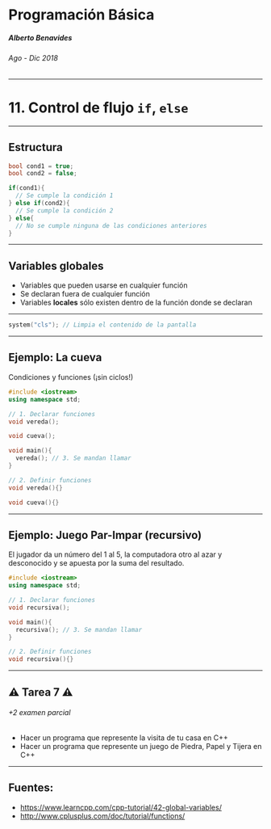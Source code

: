 Programación Básica
===

##### Alberto Benavides

###### Ago - Dic 2018

<!-- footer: Universidad Autónoma de Nuevo León | Facultad de Ciencias Físico Matemáticas | Multimedia y Animación Digital -->

---

# 11. Control de flujo `if`, `else`

---

## Estructura

```cpp
bool cond1 = true;
bool cond2 = false;

if(cond1){
  // Se cumple la condición 1
} else if(cond2){
  // Se cumple la condición 2
} else{
  // No se cumple ninguna de las condiciones anteriores
}
```

---

## Variables globales

* Variables que pueden usarse en cualquier función
* Se declaran fuera de cualquier función
* Variables **locales** sólo existen dentro de la función donde se declaran

<hr>

```cpp
system("cls"); // Limpia el contenido de la pantalla
```

---

## Ejemplo: La cueva
Condiciones y funciones (¡sin ciclos!)

```cpp
#include <iostream>
using namespace std;

// 1. Declarar funciones
void vereda();

void cueva();

void main(){
  vereda(); // 3. Se mandan llamar
}

// 2. Definir funciones
void vereda(){}

void cueva(){}
```

---

## Ejemplo: Juego Par-Impar (recursivo)

El jugador da un número del 1 al 5, la computadora otro al azar y desconocido y se apuesta por la suma del resultado.

```cpp
#include <iostream>
using namespace std;

// 1. Declarar funciones
void recursiva();

void main(){
  recursiva(); // 3. Se mandan llamar
}

// 2. Definir funciones
void recursiva(){}
```

---

## :warning: Tarea 7 :warning:
###### +2 examen parcial

* Hacer un programa que represente la visita de tu casa en C++
* Hacer un programa que represente un juego de Piedra, Papel y Tijera en C++

---

## Fuentes:

* https://www.learncpp.com/cpp-tutorial/42-global-variables/
* http://www.cplusplus.com/doc/tutorial/functions/